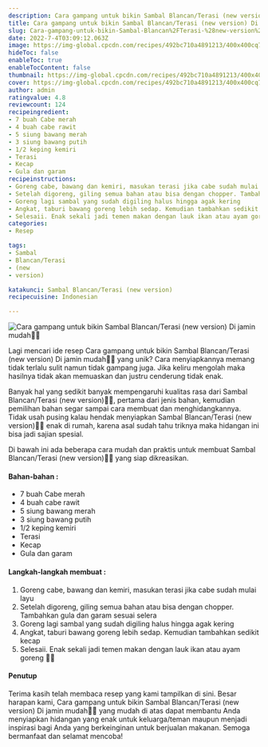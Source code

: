 ```yaml
---
description: Cara gampang untuk bikin Sambal Blancan/Terasi (new version) Di jamin mudah"
title: Cara gampang untuk bikin Sambal Blancan/Terasi (new version) Di jamin mudah
slug: Cara-gampang-untuk-bikin-Sambal-Blancan%2FTerasi-%28new-version%29-Di-jamin-mudah
date: 2022-7-4T03:09:12.063Z
image: https://img-global.cpcdn.com/recipes/492bc710a4891213/400x400cq70/photo.jpg
hideToc: false
enableToc: true
enableTocContent: false
thumbnail: https://img-global.cpcdn.com/recipes/492bc710a4891213/400x400cq70/photo.jpg
cover: https://img-global.cpcdn.com/recipes/492bc710a4891213/400x400cq70/photo.jpg
author: admin
ratingvalue: 4.8
reviewcount: 124
recipeingredient:
- 7 buah Cabe merah
- 4 buah cabe rawit
- 5 siung bawang merah
- 3 siung bawang putih
- 1/2 keping kemiri
- Terasi
- Kecap
- Gula dan garam
recipeinstructions:
- Goreng cabe, bawang dan kemiri, masukan terasi jika cabe sudah mulai layu
- Setelah digoreng, giling semua bahan atau bisa dengan chopper. Tambahkan gula dan garam sesuai selera
- Goreng lagi sambal yang sudah digiling halus hingga agak kering
- Angkat, taburi bawang goreng lebih sedap. Kemudian tambahkan sedikit kecap
- Selesaii. Enak sekali jadi temen makan dengan lauk ikan atau ayam goreng 🥰✨
categories:
- Resep

tags:
- Sambal
- Blancan/Terasi
- (new
- version)

katakunci: Sambal Blancan/Terasi (new version)
recipecuisine: Indonesian

---
```


![Cara gampang untuk bikin Sambal Blancan/Terasi (new version) Di jamin mudah👩‍🍳](https://img-global.cpcdn.com/recipes/492bc710a4891213/400x400cq70/photo.jpg)

Lagi mencari ide resep Cara gampang untuk bikin Sambal Blancan/Terasi (new version) Di jamin mudah👩‍🍳 yang unik? Cara menyiapkannya memang tidak terlalu sulit namun tidak gampang juga. Jika keliru mengolah maka hasilnya tidak akan memuaskan dan justru cenderung tidak enak.

Banyak hal yang sedikit banyak mempengaruhi kualitas rasa dari Sambal Blancan/Terasi (new version)👩‍🍳, pertama dari jenis bahan, kemudian pemilihan bahan segar sampai cara membuat dan menghidangkannya. Tidak usah pusing kalau hendak menyiapkan Sambal Blancan/Terasi (new version)👩‍🍳 enak di rumah, karena asal sudah tahu triknya maka hidangan ini bisa jadi sajian spesial.

Di bawah ini ada beberapa cara mudah dan praktis untuk membuat Sambal Blancan/Terasi (new version)👩‍🍳 yang siap dikreasikan.

<!--inarticleads1-->

#### Bahan-bahan :

- 7 buah Cabe merah
- 4 buah cabe rawit
- 5 siung bawang merah
- 3 siung bawang putih
- 1/2 keping kemiri
- Terasi
- Kecap
- Gula dan garam

<!--inarticleads2-->

#### Langkah-langkah membuat :

1. Goreng cabe, bawang dan kemiri, masukan terasi jika cabe sudah mulai layu
1. Setelah digoreng, giling semua bahan atau bisa dengan chopper. Tambahkan gula dan garam sesuai selera
1. Goreng lagi sambal yang sudah digiling halus hingga agak kering
1. Angkat, taburi bawang goreng lebih sedap. Kemudian tambahkan sedikit kecap
1. Selesaii. Enak sekali jadi temen makan dengan lauk ikan atau ayam goreng 🥰✨

#### Penutup

Terima kasih telah membaca resep yang kami tampilkan di sini. Besar harapan kami, Cara gampang untuk bikin Sambal Blancan/Terasi (new version) Di jamin mudah👩‍🍳 yang mudah di atas dapat membantu Anda menyiapkan hidangan yang enak untuk keluarga/teman maupun menjadi inspirasi bagi Anda yang berkeinginan untuk berjualan makanan. Semoga bermanfaat dan selamat mencoba!